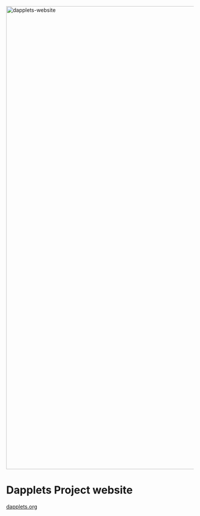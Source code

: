 <img width="1245" alt="dapplets-website" src="https://user-images.githubusercontent.com/43613968/230374565-d5154889-2753-4b81-9fb4-c4eca63d1ffa.png">

# Dapplets Project website

[dapplets.org](https://dapplets.org/)
